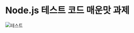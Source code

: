 # Node.js 테스트 코드 매운맛 과제

![테스트](https://img1.daumcdn.net/thumb/R1280x0/?scode=mtistory2&fname=https%3A%2F%2Fblog.kakaocdn.net%2Fdn%2FoGus2%2Fbtrsys9RRVy%2F3g0L51wqMxsH0JwpBJ0TL1%2Fimg.png)

